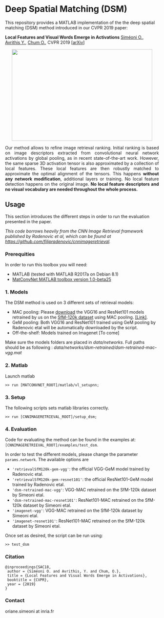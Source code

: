 # Deep Spatial Matching (DSM)

This repository provides a MATLAB implementation of the the deep spatial matching (DSM) method introduced in our CVPR 2019 paper:

**Local Features and Visual Words Emerge in Activations** 
[Siméoni O.](http://people.rennes.inria.fr/Oriane.Simeoni/), [Avrithis Y.](https://avrithis.net/), [Chum O.](http://cmp.felk.cvut.cz/~chum/), 
CVPR 2019 [[arXiv](https://arxiv.org/abs/1905.06358)]

<p align="center">
  <img src="http://people.rennes.inria.fr/Oriane.Simeoni/img/cvpr2019.jpg" width="460" height="300" >
</div>

<p align="justify">
Our method allows to refine image retrieval ranking. Initial ranking is based on image descriptors extracted from convolutional neural network activations by global pooling, as in recent state-of-the-art work. However, the same sparse 3D activation tensor is also approximated by a collection of local features. These local features are then robustly matched to approximate the optimal alignment of the tensors. This happens <strong>without any network modification</strong>, additional layers or training. No local feature detection happens on the original image. <strong>No local feature descriptors and no visual vocabulary are needed throughout the whole process.</strong>
</p>


## Usage

This section introduces the different steps in order to run the evaluation presented in the paper.

*This code borrows heavily from the CNN Image Retrieval framework published by Radenovic et al, which can be found at https://github.com/filipradenovic/cnnimageretrieval.*


### Prerequities
In order to run this toolbox you will need:

- MATLAB (tested with MATLAB R2017a on Debian 8.1)
- [MatConvNet MATLAB toolbox version 1.0-beta25](https://www.vlfeat.org/matconvnet/)

### 1. Models

The DSM method is used on 3 different sets of retrieval models:
- MAC pooling: Please [download](https://drive.google.com/open?id=1konm3rVuCwNQO4H7AlLR_nbv9gcqQvZw) the VGG16 and ResNet101 models retrained by us on the [SfM-120k dataset](https://arxiv.org/abs/1711.02512) using MAC pooling. [[Link]](https://drive.google.com/open?id=1konm3rVuCwNQO4H7AlLR_nbv9gcqQvZw).
- GeM pooling: Both VGG16 and ResNet101 trained using GeM pooling by Radenovic etal will be automatically downloaded by the script. 
- Off-the-shelf: Models trained on Imagenet [To come]

Make sure the models folders are placed in *data/networks*. Full paths should be as following : *data/networks/dsm-retrained/dsm-retrained-mac-vgg.mat* 

### 2. Matlab

Launch matlab
```
>> run [MATCONVNET_ROOT]/matlab/vl_setupnn;
```

### 3. Setup

The following scripts sets matlab libraries correctly.  
```
>> run [CNNIMAGERETRIEVAL_ROOT]/setup_dsm;
```

### 4. Evaluation

Code for evaluating the method can be found in the examples at: ```[CNNIMAGERETRIEVAL_ROOT]/examples/test_dsm```. 

In order to test the different models, please change the parameter ```params.network```. The available options are

- `'retrievalSfM120k-gem-vgg'`: the official VGG-GeM model trained by Radenovic etal.
- `'retrievalSfM120k-gem-resnet101'`: the official ResNet101-GeM model trained by Radenovic etal.
- `'dsm-retrained-mac-vgg'`: VGG-MAC retrained on the SfM-120k dataset by Simeoni etal.
- `'dsm-retrained-mac-resnet101'`: ResNet101-MAC retrained on the SfM-120k dataset by Simeoni etal.
- `'imagenet-vgg'`: VGG-MAC retrained on the SfM-120k dataset by Simeoni etal.
- `'imagenet-resnet101'`: ResNet101-MAC retrained on the SfM-120k dataset by Simeoni etal.


Once set as desired, the script can be run using:

```
>> test_dsm
```


### Citation
```
@inproceedings{SAC18,
 author = {Siméoni O. and Avrithis, Y. and Chum, O.},
 title = {Local Features and Visual Words Emerge in Activations},
 booktitle = {CVPR},
 year = {2019}
}
```

### Contact

oriane.simeoni at inria.fr
